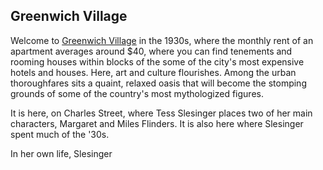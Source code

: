 ## Greenwich Village

Welcome to [Greenwich Village](http://greenwichvillage.nyc) in the 1930s, where the monthly rent of an apartment averages around $40, where you can find tenements and rooming houses within blocks of the some of the city's most expensive hotels and houses. Here, art and culture flourishes. Among the urban thoroughfares sits a quaint, relaxed oasis that will become the stomping grounds of some of the country's most mythologized figures.

It is here, on Charles Street, where Tess Slesinger places two of her main characters, Margaret and Miles Flinders. It is also here where Slesinger spent much of the '30s.

In her own life, Slesinger 
